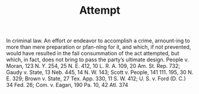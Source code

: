 ---
title: Attempt
letter: A
permalink: "/definitions/bld-attempt.html"
body: In criminal law. An effort or endeavor to accomplish a crime, arnount-ing to
  more than mere preparation or pfan-nlng for it, and which, if not prevented, would
  have resulted in the fail consummation of the act attempted, but which, in fact,
  does not bring to pass the party’s ultimate design. People v. Moran, 123 N. Y. 254,
  25 N. E. 412, 10 L. R. A. 109, 20 Am. St. Rep. 732; Gaudy v. State, 13 Neb. 445,
  14 N. W. 143; Scott v. People, 141 111. 195, 30 N. E. 329; Brown v. State, 27 Tex.
  App. 330, 11 S. W. 412; U. S. v. Ford (D. C.) 34 Fed. 26; Com. v. Eagan, 190 Pa.
  10, 42 Atl. 374
published_at: '2018-07-07'
source: Black's Law Dictionary 2nd Ed (1910)
layout: post
---